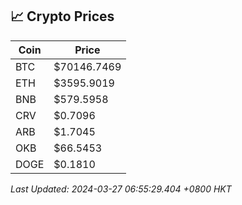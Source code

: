 ## 📈 Crypto Prices

| Coin | Price |
| ---- | ----- |
| BTC | $70146.7469 |
| ETH | $3595.9019 |
| BNB | $579.5958 |
| CRV | $0.7096 |
| ARB | $1.7045 |
| OKB | $66.5453 |
| DOGE | $0.1810 |

_Last Updated: 2024-03-27 06:55:29.404 +0800 HKT_